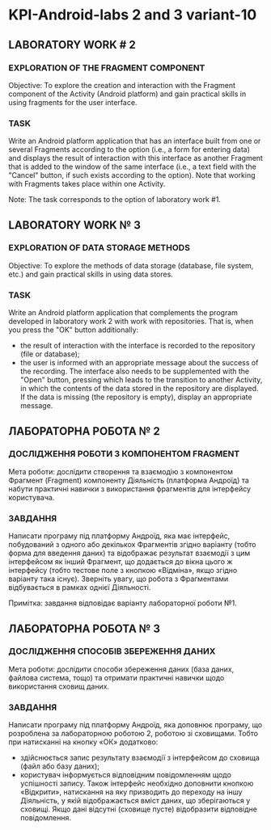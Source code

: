 # KPI-Android-labs 2 and 3 variant-10

## LABORATORY WORK # 2
### EXPLORATION OF THE FRAGMENT COMPONENT
Objective: To explore the creation and interaction with the Fragment component of the Activity (Android platform) and gain practical skills in using fragments for the user interface.

### TASK
Write an Android platform application that has an interface built from one or several Fragments according to the option (i.e., a form for entering data) and displays the result of interaction with this interface as another Fragment that is added to the window of the same interface (i.e., a text field with the "Cancel" button, if such exists according to the option). Note that working with Fragments takes place within one Activity.

Note: The task corresponds to the option of laboratory work #1.

## LABORATORY WORK № 3
### EXPLORATION OF DATA STORAGE METHODS
Objective: To explore the methods of data storage (database, file system, etc.) and gain practical skills in using data stores.

### TASK
Write an Android platform application that complements the program developed in laboratory work 2 with work with repositories.
That is, when you press the "OK" button additionally:
- the result of interaction with the interface is recorded to the repository (file or database);
- the user is informed with an appropriate message about the success of the recording.
The interface also needs to be supplemented with the "Open" button, pressing which leads to the transition to another Activity, in which the contents of the data stored in the repository are displayed. If the data is missing (the repository is empty), display an appropriate message.

## ЛАБОРАТОРНА РОБОТА № 2
### ДОСЛІДЖЕННЯ РОБОТИ З КОМПОНЕНТОМ FRAGMENT
Мета роботи: дослідити створення та взаємодію з компонентом Фрагмент (Fragment) компоненту Діяльність (платформа Андроїд) та набути практичні навички з використання фрагментів для інтерфейсу користувача.

### ЗАВДАННЯ
Написати програму під платформу Андроїд, яка має інтерфейс, побудований з одного або декількох Фрагментів згідно варіанту (тобто форма для введення даних) та відображає результат взаємодії з цим інтерфейсом як інший Фрагмент, що додається до вікна цього ж інтерфейсу (тобто тестове поле з кнопкою «Відміна», якщо згідно варіанту така існує). Зверніть увагу, що робота з Фрагментами відбувається в рамках однієї Діяльності.

Примітка: завдання відповідає варіанту лабораторної роботи №1.

## ЛАБОРАТОРНА РОБОТА № 3
### ДОСЛІДЖЕННЯ СПОСОБІВ ЗБЕРЕЖЕННЯ ДАНИХ
Мета роботи: дослідити способи збереження даних (база даних, файлова система, тощо) та отримати практичні навички щодо використання сховищ даних.

### ЗАВДАННЯ
Написати програму під платформу Андроїд, яка доповнює програму, що розроблена за лабораторною роботою 2, роботою зі сховищами.
Тобто при натисканні на кнопку «ОК» додатково:
- здійснюється запис результату взаємодії з інтерфейсом до сховища (файл або базу даних);
- користувач інформується відповідним повідомленням щодо успішності запису.
Також інтерфейс необхідно доповнити кнопкою «Відкрити», натискання на яку призводить до переходу на іншу Діяльність, у якій відображається вміст даних, що зберігаються у сховищі. Якщо дані відсутні (сховище пусте) відобразити відповідне повідомлення.
